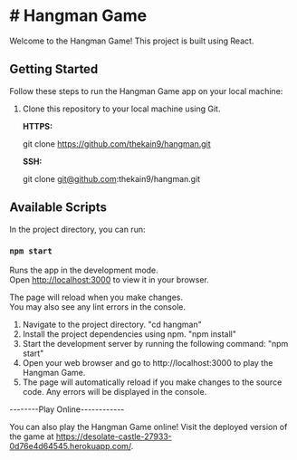 # # Hangman Game

Welcome to the Hangman Game! This project is built using React.

## Getting Started

Follow these steps to run the Hangman Game app on your local machine:

1. Clone this repository to your local machine using Git.

   **HTTPS:**
   
   git clone https://github.com/thekain9/hangman.git

   **SSH:**

   git clone git@github.com:thekain9/hangman.git



## Available Scripts

In the project directory, you can run:

### `npm start`

Runs the app in the development mode.\
Open [http://localhost:3000](http://localhost:3000) to view it in your browser.

The page will reload when you make changes.\
You may also see any lint errors in the console.

1. Navigate to the project directory.
    "cd hangman"
2. Install the project dependencies using npm.
    "npm install"
3. Start the development server by running the following command:
    "npm start"
3. Open your web browser and go to http://localhost:3000 to play the Hangman Game.
4. The page will automatically reload if you make changes to the source code. Any errors will be displayed in the console.



--------Play Online------------

You can also play the Hangman Game online! Visit the deployed version of the game at 
https://desolate-castle-27933-0d76e4d64545.herokuapp.com/.

